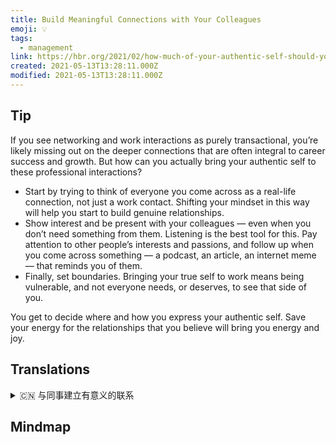 ```yaml
---
title: Build Meaningful Connections with Your Colleagues
emoji: 💡
tags:
  - management
link: https://hbr.org/2021/02/how-much-of-your-authentic-self-should-you-really-bring-to-work?utm_medium=email&utm_source=newsletter_daily&utm_campaign=mtod_notactsubs
created: 2021-05-13T13:28:11.000Z
modified: 2021-05-13T13:28:11.000Z
---
```


## Tip

If you see networking and work interactions as purely transactional, you’re likely missing out on the deeper connections that are often integral to career success and growth. But how can you actually bring your authentic self to these professional interactions?

- Start by trying to think of everyone you come across as a real-life connection, not just a work contact. Shifting your mindset in this way will help you start to build genuine relationships.
- Show interest and be present with your colleagues — even when you don’t need something from them. Listening is the best tool for this. Pay attention to other people’s interests and passions, and follow up when you come across something — a podcast, an article, an internet meme — that reminds you of them.
- Finally, set boundaries. Bringing your true self to work means being vulnerable, and not everyone needs, or deserves, to see that side of you.

You get to decide where and how you express your authentic self. Save your energy for the relationships that you believe will bring you energy and joy.

## Translations

<details>
   <summary>🇨🇳 与同事建立有意义的联系 </summary>

如果你把人际关系和工作交往看作纯粹的事务沟通，那么你很可能会错失更深层次的联系，而这对你的职业成功和成长来说是不可或缺的。 但你怎样才能真正把真实的自己带到职业互动中呢?

首先，试着把你遇到的每个人都看成是现实生活中的联系，而不仅仅是工作上的联系。以这种方式改变你的心态将帮助你开始建立真正的人际关系。

表现出对你的同事感兴趣，并且和他们在一起——即使你并不需要他们提供什么东西。聆听是最好的方式。留意他人的兴趣爱好，当你遇到一些让你想起他们的事情（播客，文章，网络爆红）时跟进。

最后,设定界限。在工作中展现真实的自己意味着你很脆弱，不是每个人都需要，或者值得看到那一面的你。

你要决定在哪里以及如何表达真实的自我。把精力花在那些你相信能给你带来精力和快乐的人际关系上。

</details>

## Mindmap
